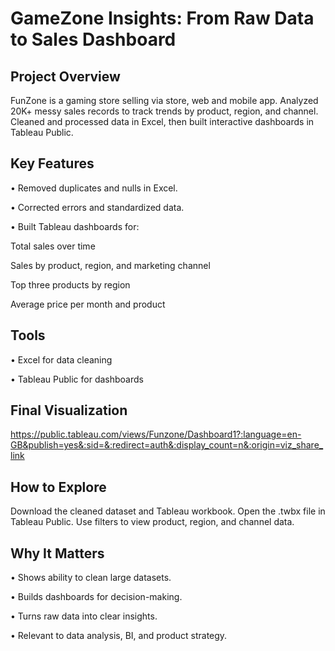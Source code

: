 # GameZone Insights: From Raw Data to Sales Dashboard

## Project Overview
FunZone is a gaming store selling via store, web and mobile app.
Analyzed 20K+ messy sales records to track trends by product, region, and channel.
Cleaned and processed data in Excel, then built interactive dashboards in Tableau Public.

## Key Features

• Removed duplicates and nulls in Excel.

• Corrected errors and standardized data.

• Built Tableau dashboards for:

Total sales over time

Sales by product, region, and marketing channel

Top three products by region

Average price per month and product

## Tools

• Excel for data cleaning

• Tableau Public for dashboards

## Final Visualization
https://public.tableau.com/views/Funzone/Dashboard1?:language=en-GB&publish=yes&:sid=&:redirect=auth&:display_count=n&:origin=viz_share_link

## How to Explore
Download the cleaned dataset and Tableau workbook.
Open the .twbx file in Tableau Public.
Use filters to view product, region, and channel data.

## Why It Matters

• Shows ability to clean large datasets.

• Builds dashboards for decision-making.

• Turns raw data into clear insights.

• Relevant to data analysis, BI, and product strategy.
